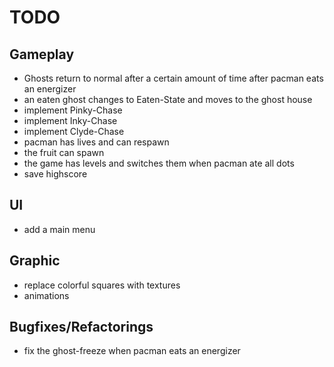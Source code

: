 # TODO
## Gameplay
- Ghosts return to normal after a certain amount of time after pacman eats an energizer
- an eaten ghost changes to Eaten-State and moves to the ghost house
- implement Pinky-Chase
- implement Inky-Chase
- implement Clyde-Chase
- pacman has lives and can respawn
- the fruit can spawn
- the game has levels and switches them when pacman ate all dots
- save highscore

## UI
- add a main menu

## Graphic
- replace colorful squares with textures
- animations

## Bugfixes/Refactorings
- fix the ghost-freeze when pacman eats an energizer